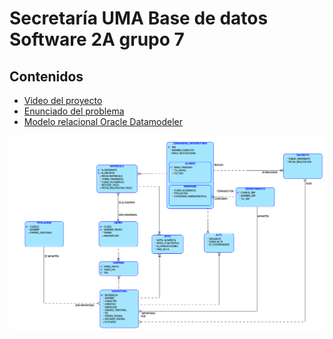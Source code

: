 # Secretaría UMA Base de datos Software 2A grupo 7

## Contenidos

- [Video del proyecto](https://web.microsoftstream.com/video/ad6e3f9d-e272-42fb-a768-2b4169fe7393)
- [Enunciado del problema](Enunciado/)
- [Modelo relacional Oracle Datamodeler](SecretariaUMA.dmd)

![Diagrama final](Diagrama.png)
